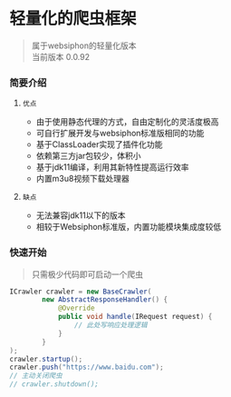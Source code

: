 # 轻量化的爬虫框架

> 属于websiphon的轻量化版本  
> 当前版本 0.0.92

### 简要介绍

1. `优点`
    * 由于使用静态代理的方式，自由定制化的灵活度极高
    * 可自行扩展开发与websiphon标准版相同的功能
    * 基于ClassLoader实现了插件化功能
    * 依赖第三方jar包较少，体积小
    * 基于jdk11编译，利用其新特性提高运行效率
    * 内置m3u8视频下载处理器

2. `缺点`
    * 无法兼容jdk11以下的版本
    * 相较于Websiphon标准版，内置功能模块集成度较低
    
### 快速开始

> 只需极少代码即可启动一个爬虫

```java
ICrawler crawler = new BaseCrawler(
        new AbstractResponseHandler() {
            @Override
            public void handle(IRequest request) {
                // 此处写响应处理逻辑
            }
        }
);
crawler.startup();
crawler.push("https://www.baidu.com");
// 主动关闭爬虫
// crawler.shutdown();
```